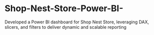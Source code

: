 # Shop-Nest-Store-Power-BI-
Developed a Power BI dashboard for Shop Nest Store, leveraging DAX, slicers, and filters to deliver dynamic and scalable reporting
